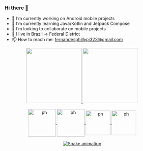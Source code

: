 ### Hi there 👋

- 🔭 I’m currently working on Android mobile projects
- 🌱 I’m currently learning Java/Kotlin and Jetpack Compose
- 👯 I’m looking to collaborate on mobile projects
- 🏡 I live in Brazil -> Federal District
- 📫 How to reach me: fernandesphillypi323@gmail.com

<div align="center">
  <a href="https://github.com/phillypi">
  <img height="180em" src="https://github-readme-stats.vercel.app/api?username=phillypi&show_icons=true&theme=dracula&include_all_commits=true&count_private=true"/>
  <img height="180em" src="https://github-readme-stats.vercel.app/api/top-langs/?username=phillypi&layout=compact&langs_count=7&theme=dracula"/>
</div>
  
<div style="display: inline_block" align="center" ><br>
  <img align="center" alt="ph" height="90" width="90" src="https://cdn.jsdelivr.net/gh/devicons/devicon/icons/java/java-original-wordmark.svg">
  <img align="center" alt="ph" height="90" width="90" src="https://cdn.jsdelivr.net/gh/devicons/devicon/icons/kotlin/kotlin-original-wordmark.svg">
  <img align="center" alt="ph" height="80" width="80" src="https://cdn.jsdelivr.net/gh/devicons/devicon/icons/c/c-plain.svg">
  <img align="center" alt="ph" height="80" width="80" src="https://cdn.jsdelivr.net/gh/devicons/devicon/icons/cplusplus/cplusplus-plain.svg">
<br>
  
 ![Snake animation](https://github.com/phillypi/phillypi/blob/output/github-contribution-grid-snake.svg)
